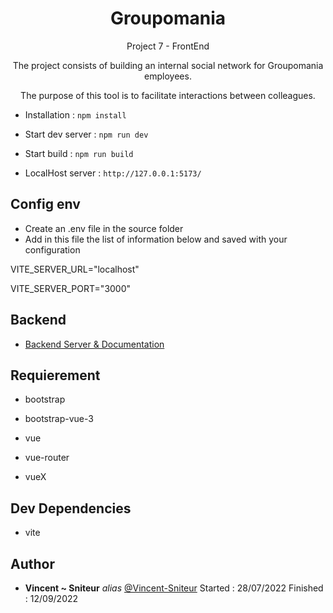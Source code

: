 <div align="center">

  # Groupomania

Project 7 - FrontEnd

The project consists of building an internal social network for Groupomania employees.

The purpose of this tool is to facilitate interactions between colleagues.

</div>



* Installation : `npm install`


* Start dev server : `npm run dev`
* Start build : `npm run build`

* LocalHost server : `http://127.0.0.1:5173/`

## Config env

* Create an .env file in the source folder
* Add in this file the list of information below and saved with your configuration

VITE_SERVER_URL="localhost"

VITE_SERVER_PORT="3000"


## Backend

* [Backend Server & Documentation](https://github.com/Vincent-Sniteur/Groupomania_back)

## Requierement

- bootstrap

- bootstrap-vue-3

- vue

- vue-router

- vueX


## Dev Dependencies

- vite 


## Author

* **Vincent ~ Sniteur** _alias_ [@Vincent-Sniteur](https://github.com/Vincent-Sniteur)
Started : 28/07/2022
Finished : 12/09/2022
